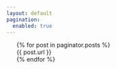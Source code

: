 ```yaml
---
layout: default
pagination:
  enabled: true
---
```

<div class="home">



<div class="wrapper">
  <ul class="post-list">
    {% for post in paginator.posts %}
    <div>{{ post.url }}</div>
    {% endfor %}
  </ul>
</div>

</div>
